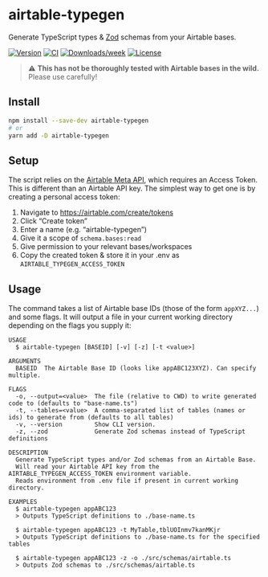 airtable-typegen
=================

Generate TypeScript types & [Zod](https://github.com/colinhacks/zod) schemas from your Airtable bases.

[![Version](https://img.shields.io/npm/v/airtable-typegen.svg)](https://npmjs.org/package/airtable-typegen)
[![CI](https://img.shields.io/github/actions/workflow/status/jkcorrea/airtable-typegen/ci.yml)](https://github.com/jkcorrea/airtable-typegen/actions/workflows/ci.yml)
[![Downloads/week](https://img.shields.io/npm/dw/airtable-typegen.svg)](https://npmjs.org/package/airtable-typegen)
[![License](https://img.shields.io/npm/l/airtable-typegen.svg)](https://github.com/jkcorrea/airtable-typegen/blob/main/package.json)

> :warning: **This has not be thoroughly tested with Airtable bases in the wild.** Please use carefully!


## Install

```sh
npm install --save-dev airtable-typegen
# or
yarn add -D airtable-typegen
```

## Setup

The script relies on the [Airtable Meta API](https://airtable.com/api/meta), which requires an Access Token. This is different than an Airtable API key. The simplest way to get one is by creating a personal access token:

1. Navigate to https://airtable.com/create/tokens
2. Click “Create token”
3. Enter a name (e.g. “airtable-typegen”)
4. Give it a scope of `schema.bases:read`
5. Give permission to your relevant bases/workspaces
6. Copy the created token & store it in your .env as `AIRTABLE_TYPEGEN_ACCESS_TOKEN`

## Usage

The command takes a list of Airtable base IDs (those of the form `appXYZ...`) and some flags. It will output a file in your current working directory depending on the flags you supply it:

```
USAGE
  $ airtable-typegen [BASEID] [-v] [-z] [-t <value>]

ARGUMENTS
  BASEID  The Airtable Base ID (looks like appABC123XYZ). Can specify multiple.

FLAGS
  -o, --output=<value>  The file (relative to CWD) to write generated code to (defaults to "base-name.ts")
  -t, --tables=<value>  A comma-separated list of tables (names or ids) to generate from (defaults to all tables)
  -v, --version         Show CLI version.
  -z, --zod             Generate Zod schemas instead of TypeScript definitions

DESCRIPTION
  Generate TypeScript types and/or Zod schemas from an Airtable Base.
  Will read your Airtable API key from the AIRTABLE_TYPEGEN_ACCESS_TOKEN environment variable.
  Reads environment from .env file if present in current working directory.

EXAMPLES
  $ airtable-typegen appABC123
  > Outputs TypeScript definitions to ./base-name.ts

  $ airtable-typegen appABC123 -t MyTable,tblUOInmv7kanMKjr
  > Outputs TypeScript definitions to ./base-name.ts for the specified tables

  $ airtable-typegen appABC123 -z -o ./src/schemas/airtable.ts
  > Outputs Zod schemas to ./src/schemas/airtable.ts
```
